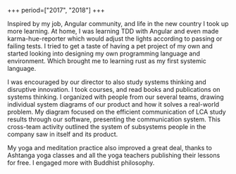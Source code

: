 +++
period=["2017", "2018"]
+++


Inspired by my job, Angular community, and life in the new country I took up more learning. At home, I was learning TDD with Angular and even made karma-hue-reporter which would adjust the lights according to passing or failing tests. I tried to get a taste of having a pet project of my own and started looking into designing my own programming language and environment. Which brought me to learning rust as my first systemic language.

I was encouraged by our director to also study systems thinking and disruptive innovation. I took courses, and read books and publications on systems thinking. I organized with people from our several teams, drawing individual system diagrams of our product and how it solves a real-world problem. My diagram focused on the efficient communication of LCA study results through our software, presenting the communication system. This cross-team activity outlined the system of subsystems people in the company saw in itself and its product.

My yoga and meditation practice also improved a great deal, thanks to Ashtanga yoga classes and all the yoga teachers publishing their lessons for free. I engaged more with Buddhist philosophy.